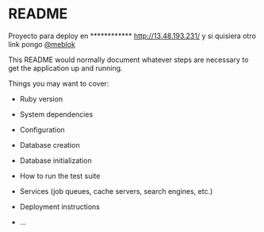 # README
Proyecto para deploy en  ************ http://13.48.193.231/  y si quisiera otro link pongo [@meblok](https://github.com/meblok) 



This README would normally document whatever steps are necessary to get the
application up and running.

Things you may want to cover:

* Ruby version

* System dependencies

* Configuration

* Database creation

* Database initialization

* How to run the test suite

* Services (job queues, cache servers, search engines, etc.)

* Deployment instructions

* ...
